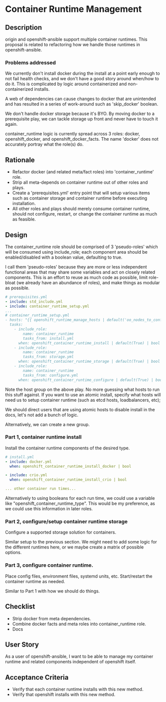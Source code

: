 # Container Runtime Management

## Description
origin and openshift-ansible support multiple container runtimes.  This proposal
is related to refactoring how we handle those runtimes in openshift-ansible.

### Problems addressed
We currently don't install docker during the install at a point early enough to
not fail health checks, and we don't have a good story around when/how to do it.
This is complicated by logic around containerized and non-containerized installs.

A web of dependencies can cause changes to docker that are unintended and has
resulted in a series of work-around such as 'skip_docker' boolean.

We don't handle docker storage because it's BYO.  By moving docker to a prerequisite
play, we can tackle storage up front and never have to touch it again.

container_runtime logic is currently spread across 3 roles: docker, openshift_docker,
and openshift_docker_facts.  The name 'docker' does not accurately portray what
the role(s) do.

## Rationale
* Refactor docker (and related meta/fact roles) into 'container_runtime' role.
* Strip all meta-depends on container runtime out of other roles and plays.
* Create a 'prerequisites.yml' entry point that will setup various items
such as container storage and container runtime before executing installation.
* All other roles and plays should merely consume container runtime, should not
configure, restart, or change the container runtime as much as feasible.

## Design

The container_runtime role should be comprised of 3 'pseudo-roles' which will be
consumed using include_role; each component area should be enabled/disabled with
a boolean value, defaulting to true.

I call them 'pseudo-roles' because they are more or less independent functional
areas that may share some variables and act on closely related components.  This
is an effort to reuse as much code as possible, limit role-bloat (we already have
an abundance of roles), and make things as modular as possible.

```yaml
# prerequisites.yml
- include: std_include.yml
- include: container_runtime_setup.yml
...
# container_runtime_setup.yml
- hosts: "{{ openshift_runtime_manage_hosts | default('oo_nodes_to_config') }}"
  tasks:
    - include_role:
        name: container_runtime
        tasks_from: install.yml
      when: openshift_container_runtime_install | default(True) | bool
    - include_role:
        name: container_runtime
        tasks_from: storage.yml
      when: openshift_container_runtime_storage | default(True) | bool
    - include_role:
        name: container_runtime
        tasks_from: configure.yml
      when: openshift_container_runtime_configure | default(True) | bool
```

Note the host group on the above play.  No more guessing what hosts to run this
stuff against.  If you want to use an atomic install, specify what hosts will need
us to setup container runtime (such as etcd hosts, loadbalancers, etc);

We should direct users that are using atomic hosts to disable install in the docs,
let's not add a bunch of logic.

Alternatively, we can create a new group.

### Part 1, container runtime install
Install the container runtime components of the desired type.

```yaml
# install.yml
- include: docker.yml
  when: openshift_container_runtime_install_docker | bool

- include: crio.yml
  when: openshift_container_runtime_install_crio | bool

... other container run times...
```

Alternatively to using booleans for each run time, we could use a variable like
"openshift_container_runtime_type".  This would be my preference, as we could
use this information in later roles.

### Part 2, configure/setup container runtime storage
Configure a supported storage solution for containers.

Similar setup to the previous section.  We might need to add some logic for the
different runtimes here, or we maybe create a matrix of possible options.

### Part 3, configure container runtime.
Place config files, environment files, systemd units, etc.  Start/restart
the container runtime as needed.

Similar to Part 1 with how we should do things.

## Checklist
* Strip docker from meta dependencies.
* Combine docker facts and meta roles into container_runtime role.
* Docs

## User Story
As a user of openshift-ansible, I want to be able to manage my container runtime
and related components independent of openshift itself.

## Acceptance Criteria
* Verify that each container runtime installs with this new method.
* Verify that openshift installs with this new method.
